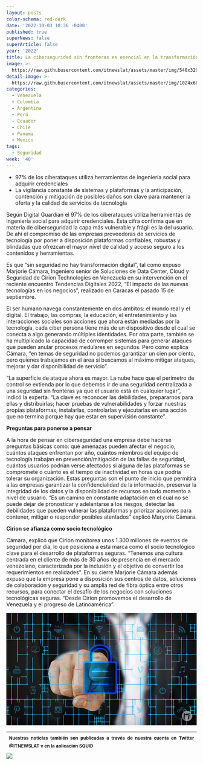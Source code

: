```yaml
---
layout: posts
color-schema: red-dark
date: '2022-10-03 10:36 -0400'
published: true
superNews: false
superArticle: false
year: '2022'
title: La ciberseguridad sin fronteras es esencial en la transformación digital
image: >-
  https://raw.githubusercontent.com/itnewslat/assets/master/img/540x320/Seguridad-Electronica-p.jpg
detail-image: >-
  https://raw.githubusercontent.com/itnewslat/assets/master/img/1024x680/Seguridad-Electronica-g.jpg
categories:
  - Venezuela
  - Colombia
  - Argentina
  - Perú
  - Ecuador
  - Chile
  - Panama
  - Mexico
tags:
  - Seguridad
week: '40'
---
```

- 97% de los ciberataques utiliza herramientas de ingeniería social para adquirir credenciales 
- La vigilancia constante de sistemas y plataformas y la anticipación, contención y mitigación de posibles daños son clave para mantener la oferta y la calidad de servicios de tecnología
 
Según Digital Guardian el 97% de los ciberataques utiliza herramientas de ingeniería social para adquirir credenciales. Esta cifra confirma que en materia de ciberseguridad la capa más vulnerable y frágil es la del usuario. De ahí el compromiso de las empresas proveedoras de servicios de tecnología por poner a disposición plataformas confiables, robustas y blindadas que ofrezcan el mayor nivel de calidad y acceso seguro a los contenidos y herramientas.

Es que “sin seguridad no hay transformación digital”, tal como expuso Marjorie Cámara, Ingeniero senior de Soluciones de Data Center, Cloud y Seguridad de Cirion Technologies en Venezuela en su intervención en el reciente encuentro Tendencias Digitales 2022, “El impacto de las nuevas tecnologías en los negocios”, realizado en Caracas el pasado 15 de septiembre.

El ser humano navega constantemente en dos ámbitos: el mundo real y el digital. El trabajo, las compras, la educación, el entretenimiento y las interacciones sociales son acciones que ahora están mediadas por la tecnología, cada ciber persona tiene más de un dispositivo desde el cual se conecta a algo generando múltiples identidades. Por otra parte, también se ha multiplicado la capacidad de corromper sistemas para generar ataques que pueden anular procesos medulares en segundos. Pero como explica Cámara, “en temas de seguridad no podemos garantizar un cien por ciento, pero quienes trabajamos en el área sí buscamos al máximo mitigar ataques, mejorar y dar disponibilidad de servicio”.

“La superficie de ataque ahora es mayor. La nube hace que el perímetro de control se extienda por lo que debemos ir de una seguridad centralizada a una seguridad sin fronteras ya que el usuario está en cualquier lugar”, indicó la experta. “La clave es reconocer las debilidades, prepararnos para ellas y distribuirlas; hacer pruebas de vulnerabilidades y forzar nuestras propias plataformas, instalarlas, controlarlas y ejecutarlas en una acción que no termina porque hay que estar en supervisión constante”.

**Preguntas para ponerse a pensar**

A la hora de pensar en ciberseguridad una empresa debe hacerse preguntas básicas como: qué amenazas pueden afectar el negocio, cuántos ataques enfrentan por año, cuántos miembros del equipo de tecnología trabajan en prevención/mitigación de las fallas de seguridad, cuántos usuarios podrían verse afectados si alguna de las plataformas se compromete o cuánto es el tiempo de inactividad en horas que podría tolerar su organización.
Estas preguntas son el punto de inicio que permitirá a las empresas garantizar la confidencialidad de la información, preservar la integridad de los datos y la disponibilidad de recursos en todo momento a nivel de usuario. “Es un camino en constante adaptación en el cual no se puede dejar de pronosticar y adelantarse a los riesgos, detectar las debilidades que pueden vulnerar las plataformas y priorizar acciones para contener, mitigar o responder posibles atentados” explicó Maryorie Cámara.
 
**Cirion se afianza como socio tecnológico**

Cámara, explicó que Cirion monitorea unos 1.300 millones de eventos de seguridad por día, lo que posiciona a esta marca como el socio tecnológico clave para el desarrollo de plataformas seguras. “Tenemos una cultura centrada en el cliente de más de 30 años de presencia en el mercado venezolano, caracterizada por la inclusión y el objetivo de convertir los requerimientos en realidades”. En su cierre Marjorie Cámara además expuso que la empresa pone a disposición sus centros de datos, soluciones de colaboración y seguridad y su amplia red de fibra óptica entre otros recursos, para conectar el desafío de los negocios con soluciones tecnológicas seguras. “Desde Cirion promovemos el desarrollo de Venezuela y el progreso de Latinoamérica”.

![](https://raw.githubusercontent.com/itnewslat/assets/master/img/540x320/Seguridad-Electronica-p.jpg)

<table style="height: 42px;" width="569">
<tbody>
<tr>
<td style="text-align: justify;"><sub><strong>Nuestras noticias también son publicadas a través de nuestra cuenta en Twitter <a href="https://twitter.com/itnewslat?lang=es">@ITNEWSLAT</a> y en la aplicación <a href="https://squidapp.co/en/">SQUID</a></strong></sub></td>
</tr>
</tbody>
</table>

<img src="https://tracker.metricool.com/c3po.jpg?hash=56f88a41e39ab42c063cc51676587a04"/>